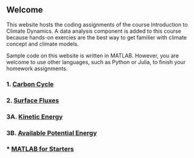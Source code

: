 ## Welcome 

This website hosts the coding assignments of the course Introduction to Climate Dynamics. A data analysis component is added to this course because hands-on exercies are the best way to get familier with climate concept and climate models. 

Sample code on this website is written in MATLAB. However, you are welcome to use other languages, such as Python or Julia, to finish your homework assignments. 

### 1. [Carbon Cycle](Lab1.md)

### 2. [Surface Fluxes](Lab2.md)

### 3A. [Kinetic Energy](Lab3.md)

### 3B. [Available Potential Energy](Lab4.md)

### * [MATLAB for Starters](MATLAB_Starter.md)

